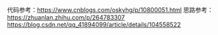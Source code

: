 代码参考：https://www.cnblogs.com/oskyhg/p/10800051.html
思路参考：
https://zhuanlan.zhihu.com/p/264783307
https://blog.csdn.net/qq_41894099/article/details/104558522